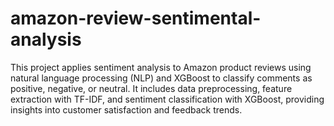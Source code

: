 # amazon-review-sentimental-analysis
This project applies sentiment analysis to Amazon product reviews using natural language processing (NLP) and XGBoost to classify comments as positive, negative, or neutral. It includes data preprocessing, feature extraction with TF-IDF, and sentiment classification with XGBoost, providing insights into customer satisfaction and feedback trends.

